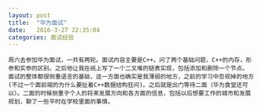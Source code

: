 ```yaml
---
layout: post
title:  "华为面试"
date:   2016-3-27 22:35:04
categories: 面试经验
---
```


    周六去参加华为面试，一共有两轮。面试内容主要是C++。问了两个基础问题，C++的内存，形参和实参的区别。之后他让我在纸上写了一个二叉堆的链表实现，包括添加和删除一个节点。
    面试的整体都很侧重语言的基础，这一方面也确实是我薄弱的地方，之前的学习中忽视掉的地方(不过一个面前端的为什么要扯着C++数据结构狂问)。之后就是出门等待二面（华为食堂还可以）。二面的时候侧重于个人的将来发展方向和各方面的信息，包括以后想要工作的城市和发展规划，聊了一些平时在学校里面的事情。
